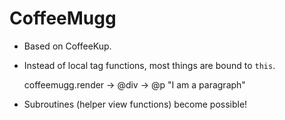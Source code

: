 CoffeeMugg
==========

 * Based on CoffeeKup.
 * Instead of local tag functions, most things are bound to `this`.

    coffeemugg.render ->
      @div ->
        @p "I am a paragraph"

  * Subroutines (helper view functions) become possible!
